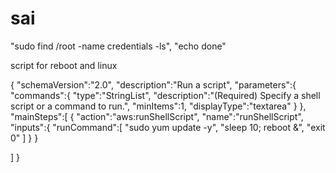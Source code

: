 # sai
"sudo find /root -name credentials -ls",
				"echo done"





script for reboot and linux 

{
   "schemaVersion":"2.0",
   "description":"Run a script",
   "parameters":{
      "commands":{
         "type":"StringList",
         "description":"(Required) Specify a shell script or a command to run.",
         "minItems":1,
         "displayType":"textarea"
      }
   },
   "mainSteps":[
      {
         "action":"aws:runShellScript",
         "name":"runShellScript",
         "inputs":{
            "runCommand":[
                "sudo yum update -y",
                "sleep 10; reboot &",
                 "exit 0" ]
            }
        }
      
  ]
}
